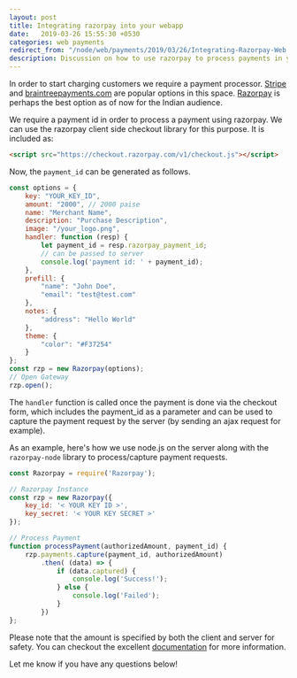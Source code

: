 ```yaml
---
layout: post
title: Integrating razorpay into your webapp
date:   2019-03-26 15:55:30 +0530
categories: web payments
redirect_from: "/node/web/payments/2019/03/26/Integrating-Razorpay-Web.html"
description: Discussion on how to use razorpay to process payments in your web app using a node.js backend
---
```

In order to start charging customers we require a payment processor. [Stripe](https://stripe.com) and [braintreepayments.com](http://braintreepayments.com) are popular options in this space. [Razorpay](https://razorpay.com/) is perhaps the best option as of now for the Indian audience.

We require a payment id in order to process a payment using razorpay. We can use the razorpay client side checkout library for this purpose. It is included as:
```html
<script src="https://checkout.razorpay.com/v1/checkout.js"></script>
```
Now, the `payment_id` can be generated as follows.

```javascript
const options = {
	key: "YOUR_KEY_ID",
	amount: "2000", // 2000 paise 
	name: "Merchant Name",
	description: "Purchase Description",
	image: "/your_logo.png",
	handler: function (resp) {
		let payment_id = resp.razorpay_payment_id;
		// can be passed to server
		console.log('payment id: ' + payment_id);
	},
	prefill: {
		"name": "John Doe",
		"email": "test@test.com"
	},
	notes: {
		"address": "Hello World"
	},
	theme: {
		"color": "#F37254"
	}
};
const rzp = new Razorpay(options);
// Open Gateway
rzp.open();
```
The `handler` function is called once the payment is done via the checkout form, which includes the payment_id as a parameter and can be used to capture the payment request by the server (by sending an ajax request for example).

As an example, here's how we use node.js on the server along with the `razorpay-node` library to process/capture payment requests.

```javascript
const Razorpay = require('Razorpay');

// Razorpay Instance
const rzp = new Razorpay({
	key_id: '< YOUR KEY ID >',
	key_secret: '< YOUR KEY SECRET >'
});

// Process Payment
function processPayment(authorizedAmount, payment_id) {
	rzp.payments.capture(payment_id, authorizedAmount)	
		.then( (data) => {
			if (data.captured) {
				console.log('Success!');	
			} else {
				console.log('Failed');
			}
		})
};
```
Please note that the amount is specified by both the client and server for safety. You can checkout the excellent [documentation](https://docs.razorpay.com) for more information.

Let me know if you have any questions below!
